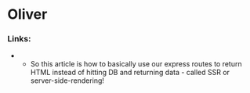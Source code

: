 # Oliver

### Links: 
* [Creating a basic website with Express.js]: https://dev.to/aurelkurtula/creating-a-basic-website-with-expressjs-j92
  * So this article is how to basically use our express routes to return HTML instead of hitting DB and returning data - called SSR or server-side-rendering!